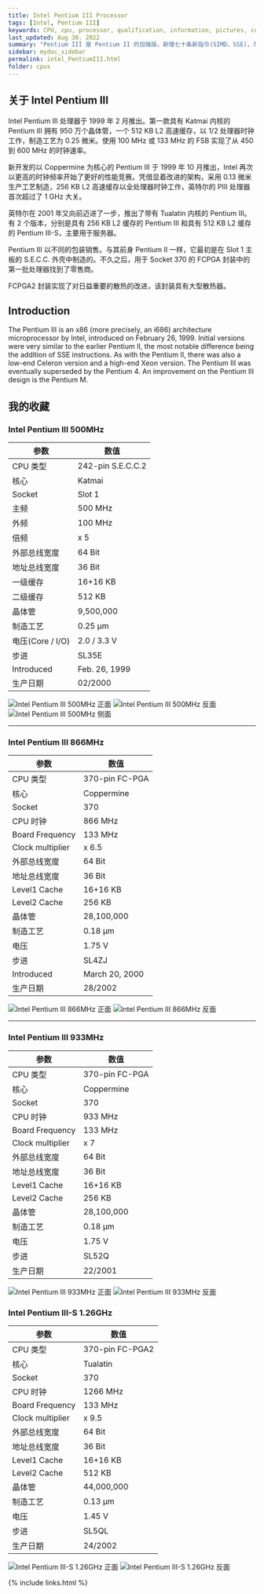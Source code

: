```yaml
---
title: Intel Pentium III Processor
tags: [Intel, Pentium III]
keywords: CPU, cpu, processor, qualification, information, pictures, core, frequency, chip packaging, packaging, cpu info, x86, collection, amd, cyrix, harris, ibm, idt, iit, intel, motorola, nec, sgs, sgs-thomson, siemens, ST, signetics, mhs, ti, texas instruments, ulsi, umc, weitek, zilog, 808x, 8085, 8088, 8086, 80188, 80186, 80286, 286, 80386, 386, i386, Am386, 386sx, 386dx, 486, i486, 586, 486sx, 486dx, overdrive, 487, pentium, 586, 5x86, 386dlc, 386slc, 486dx2, mmx, ppro, pentium-pro, pro, athlon, duron, z80, dirk oppelt, dirk, oppelt, engineering, sample, samples
last_updated: Aug 30, 2022
summary: "Pentium III 是 Pentium II 的加强版，新增七十条新指令(SIMD，SSE)，与 Pentium II 一样有 Mobile、Xeon 以及 Cerelon 等不同的版本。特别的是，Pentium III 光是桌面型就拥有 Katmai Slot 1 、Coppermine Slot 1 以及 Coppermine Socket 370 等三种不同的系列。到后期，英特尔放弃插卡式接口而又回归到插槽接口（Socket 370）。"
sidebar: mydoc_sidebar
permalink: intel_PentiumIII.html
folder: cpus
---
```


## 关于 Intel Pentium III

Intel Pentium III 处理器于 1999 年 2 月推出。第一款具有 Katmai 内核的 Pentium III 拥有 950 万个晶体管，一个 512 KB L2 高速缓存，以 1/2 处理器时钟工作，制造工艺为 0.25 微米。使用 100 MHz 或 133 MHz 的 FSB 实现了从 450 到 600 MHz 的时钟速率。

新开发的以 Coppermine 为核心的 Pentium III 于 1999 年 10 月推出，Intel 再次以更高的时钟频率开始了更好的性能竞赛。凭借显着改进的架构，采用 0.13 微米生产工艺制造，256 KB L2 高速缓存以全处理器时钟工作，英特尔的 PIII 处理器首次超过了 1 GHz 大关。

英特尔在 2001 年又向前迈进了一步，推出了带有 Tualatin 内核的 Pentium III。有 2 个版本，分别是具有 256 KB L2 缓存的 Pentium III 和具有 512 KB L2 缓存的 Pentium III-S，主要用于服务器。

Pentium III 以不同的包装销售。与其前身 Pentium II 一样，它最初是在 Slot 1 主板的 S.E.C.C. 外壳中制造的。不久之后，用于 Socket 370 的 FCPGA 封装中的第一批处理器找到了零售商。

FCPGA2 封装实现了对日益重要的散热的改进，该封装具有大型散热器。

## Introduction

The Pentium III is an x86 (more precisely, an i686) architecture microprocessor by Intel, introduced on February 26, 1999. Initial versions were very similar to the earlier Pentium II, the most notable difference being the addition of SSE instructions. As with the Pentium II, there was also a low-end Celeron version and a high-end Xeon version. The Pentium III was eventually superseded by the Pentium 4. An improvement on the Pentium III design is the Pentium M.

## 我的收藏

### Intel Pentium III 500MHz

| 参数 | 数值 |
| ------ | ------ |
| CPU 类型 | 242-pin S.E.C.C.2 |
| 核心 | Katmai |
| Socket | Slot 1 |
| 主频 | 500 MHz |
| 外频 | 100 MHz |
| 倍频 | x 5 |
| 外部总线宽度 | 64 Bit |
| 地址总线宽度 | 36 Bit |
| 一级缓存 | 16+16 KB |
| 二级缓存 | 512 KB |
| 晶体管 | 9,500,000 |
| 制造工艺 | 0.25 µm |
| 电压(Core / I/O) | 2.0 / 3.3 V |
| 步进 | SL35E |
| Introduced | Feb. 26, 1999 |
| 生产日期 | 02/2000 |

![Intel Pentium III 500MHz 正面](/images/cpus/Intel/Intel_Pentium_III_500MHz_1.jpg)
![Intel Pentium III 500MHz 反面](/images/cpus/Intel/Intel_Pentium_III_500MHz_2.jpg)
![Intel Pentium III 500MHz 侧面](/images/cpus/Intel/Intel_Pentium_III_500MHz_3.jpg)

---------

### Intel Pentium III 866MHz

| 参数 | 数值 |
| ------ | ------ |
| CPU 类型 | 370-pin FC-PGA |
| 核心 | Coppermine |
| Socket | 370 |
| CPU 时钟 | 866 MHz |
| Board Frequency | 133 MHz |
| Clock multiplier | x 6.5 |
| 外部总线宽度 | 64 Bit |
| 地址总线宽度 | 36 Bit |
| Level1 Cache | 16+16 KB |
| Level2 Cache | 256 KB |
| 晶体管 | 28,100,000 |
| 制造工艺 | 0.18 µm |
| 电压 | 1.75 V |
| 步进 | SL4ZJ |
| Introduced | March 20, 2000 |
| 生产日期 | 28/2002 |

![Intel Pentium III 866MHz 正面](/images/cpus/Intel/Intel_Pentium_III_866MHz_1.jpg)
![Intel Pentium III 866MHz 反面](/images/cpus/Intel/Intel_Pentium_III_866MHz_2.jpg)

---------

### Intel Pentium III 933MHz

| 参数 | 数值 |
| ------ | ------ |
| CPU 类型 | 370-pin FC-PGA |
| 核心 | Coppermine |
| Socket | 370 |
| CPU 时钟 | 933 MHz |
| Board Frequency | 133 MHz |
| Clock multiplier | x 7 |
| 外部总线宽度 | 64 Bit |
| 地址总线宽度 | 36 Bit |
| Level1 Cache | 16+16 KB |
| Level2 Cache | 256 KB |
| 晶体管 | 28,100,000 |
| 制造工艺 | 0.18 µm |
| 电压 | 1.75 V |
| 步进 | SL52Q |
| 生产日期 | 22/2001 |

![Intel Pentium III 933MHz 正面](/images/cpus/Intel/Intel_Pentium_III_933MHz_1.jpg)
![Intel Pentium III 933MHz 反面](/images/cpus/Intel/Intel_Pentium_III_933MHz_2.jpg)

### Intel Pentium III-S 1.26GHz

| 参数 | 数值 |
| ------ | ------ |
| CPU 类型 | 370-pin FC-PGA2 |
| 核心 | Tualatin |
| Socket | 370 |
| CPU 时钟 | 1266 MHz |
| Board Frequency | 133 MHz |
| Clock multiplier | x 9.5 |
| 外部总线宽度 | 64 Bit |
| 地址总线宽度 | 36 Bit |
| Level1 Cache | 16+16 KB |
| Level2 Cache | 512 KB |
| 晶体管 | 44,000,000 |
| 制造工艺 | 0.13 µm |
| 电压 | 1.45 V |
| 步进 | SL5QL |
| 生产日期 | 24/2002 |

![Intel Pentium III-S 1.26GHz 正面](/images/cpus/Intel/Intel_Pentium_III-S_1266MHz_1.jpg)
![Intel Pentium III-S 1.26GHz 反面](/images/cpus/Intel/Intel_Pentium_III-S_1266MHz_2.jpg)

{% include links.html %}
